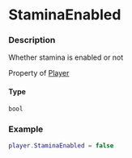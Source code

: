 # StaminaEnabled
### Description
Whether stamina is enabled or not

Property of [Player](/classes/Player/)

#### Type
`bool`

### Example
```lua
player.StaminaEnabled = false
```
